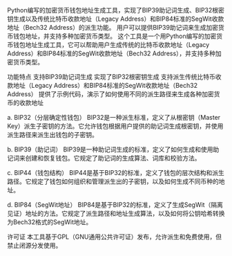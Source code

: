 Python编写的加密货币钱包地址生成工具，实现了BIP39助记词生成、BIP32根密钥生成以及传统比特币收款地址（Legacy Address）和BIP84标准的SegWit收款地址（Bech32 Address）的派生功能。 用户可以提供BIP39助记词来生成加密货币钱包地址，并支持多种加密货币类型。 这个工具是一个用Python编写的加密货币钱包地址生成工具，它可以帮助用户生成传统的比特币收款地址（Legacy Address）和BIP84标准的SegWit收款地址（Bech32 Address），并支持多种加密货币类型。

功能特点 支持BIP39助记词生成 实现了BIP32根密钥生成 支持派生传统比特币收款地址（Legacy Address）和BIP84标准的SegWit收款地址（Bech32 Address） 提供了示例代码，演示了如何使用不同的派生路径来生成各种加密货币的收款地址

a. BIP32（分层确定性钱包） BIP32是一种派生标准，定义了从根密钥（Master Key）派生子密钥的方法。它允许钱包根据用户提供的助记词生成根密钥，并使用派生路径来派生出钱包的子密钥。

b. BIP39（助记词） BIP39是一种助记词生成的标准，定义了如何生成和使用助记词来创建和恢复钱包。它规定了助记词的生成算法、词库和校验方法。

c. BIP44（钱包结构） BIP44是基于BIP32的标准，定义了钱包的层次结构和派生路径。它规定了钱包如何组织和管理派生出的子密钥，以及如何生成不同币种的地址。

d. BIP84（SegWit地址） BIP84是基于BIP32的标准，定义了生成SegWit（隔离见证）地址的方法。它规定了派生路径和地址生成算法，以及如何将公钥哈希转换为Bech32格式的SegWit地址。

许可证 本工具基于GPL（GNU通用公共许可证）发布，允许派生和免费使用，但禁止闭源分发使用。
